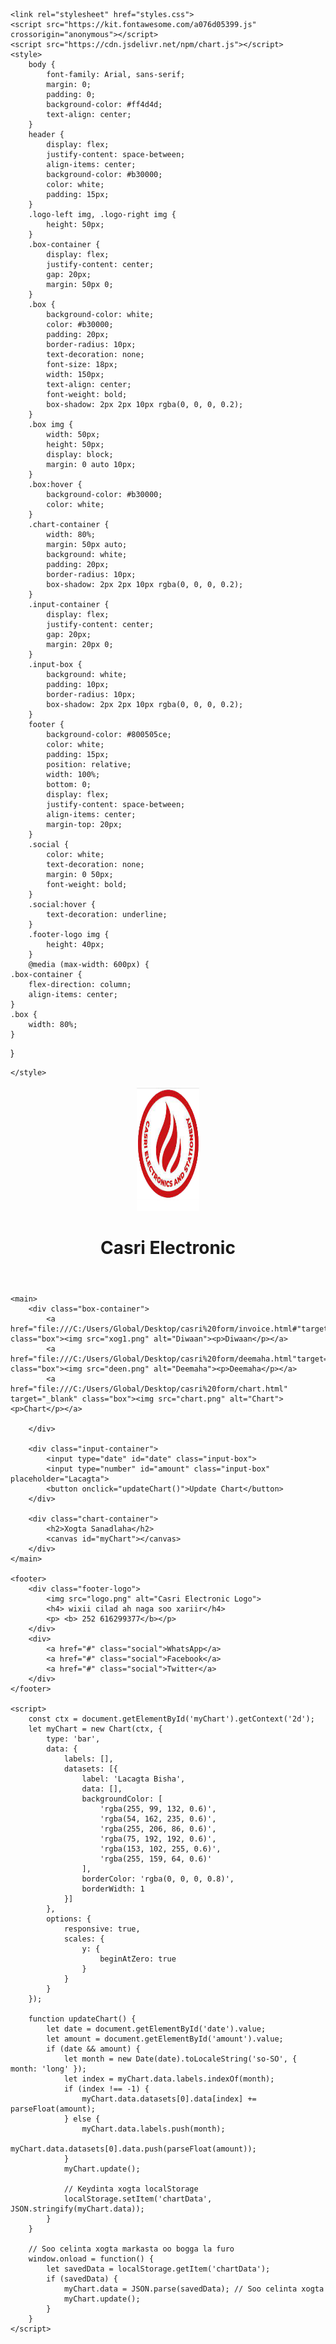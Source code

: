 <!DOCTYPE html>
<html lang="so">
<head>
    <meta charset="UTF-8">
    <meta name="viewport" content="width=device-width, initial-scale=1.0">
    <title>CASRI Electronic & STATIONARY</title>
    <link rel="icon" type="image/x-icon" href="casri logo.png">

    <link rel="stylesheet" href="styles.css">
    <script src="https://kit.fontawesome.com/a076d05399.js" crossorigin="anonymous"></script>
    <script src="https://cdn.jsdelivr.net/npm/chart.js"></script>
    <style>
        body {
            font-family: Arial, sans-serif;
            margin: 0;
            padding: 0;
            background-color: #ff4d4d;
            text-align: center;
        }
        header {
            display: flex;
            justify-content: space-between;
            align-items: center;
            background-color: #b30000;
            color: white;
            padding: 15px;
        }
        .logo-left img, .logo-right img {
            height: 50px;
        }
        .box-container {
            display: flex;
            justify-content: center;
            gap: 20px;
            margin: 50px 0;
        }
        .box {
            background-color: white;
            color: #b30000;
            padding: 20px;
            border-radius: 10px;
            text-decoration: none;
            font-size: 18px;
            width: 150px;
            text-align: center;
            font-weight: bold;
            box-shadow: 2px 2px 10px rgba(0, 0, 0, 0.2);
        }
        .box img {
            width: 50px;
            height: 50px;
            display: block;
            margin: 0 auto 10px;
        }
        .box:hover {
            background-color: #b30000;
            color: white;
        }
        .chart-container {
            width: 80%;
            margin: 50px auto;
            background: white;
            padding: 20px;
            border-radius: 10px;
            box-shadow: 2px 2px 10px rgba(0, 0, 0, 0.2);
        }
        .input-container {
            display: flex;
            justify-content: center;
            gap: 20px;
            margin: 20px 0;
        }
        .input-box {
            background: white;
            padding: 10px;
            border-radius: 10px;
            box-shadow: 2px 2px 10px rgba(0, 0, 0, 0.2);
        }
        footer {
            background-color: #800505ce;
            color: white;
            padding: 15px;
            position: relative;
            width: 100%;
            bottom: 0;
            display: flex;
            justify-content: space-between;
            align-items: center;
            margin-top: 20px;
        }
        .social {
            color: white;
            text-decoration: none;
            margin: 0 50px;
            font-weight: bold;
        }
        .social:hover {
            text-decoration: underline;
        }
        .footer-logo img {
            height: 40px;
        }
        @media (max-width: 600px) {
    .box-container {
        flex-direction: column;
        align-items: center;
    }
    .box {
        width: 80%;
    }
}

    </style>
</head>
<body>
    <header>
        <div class="logo-left">
            <img src="casri logo.png" width="100" height="200px" alt="Casri Electronic Logo">
        </div>
        <h1>Casri Electronic</h1>
    </header>

    <main>
        <div class="box-container">
            <a href="file:///C:/Users/Global/Desktop/casri%20form/invoice.html#"target="_blank" class="box"><img src="xog1.png" alt="Diwaan"><p>Diwaan</p></a>
            <a href="file:///C:/Users/Global/Desktop/casri%20form/deemaha.html"target="_blank" class="box"><img src="deen.png" alt="Deemaha"><p>Deemaha</p></a>
            <a href="file:///C:/Users/Global/Desktop/casri%20form/chart.html" target="_blank" class="box"><img src="chart.png" alt="Chart"><p>Chart</p></a>
            
        </div>

        <div class="input-container">
            <input type="date" id="date" class="input-box">
            <input type="number" id="amount" class="input-box" placeholder="Lacagta">
            <button onclick="updateChart()">Update Chart</button>
        </div>

        <div class="chart-container">
            <h2>Xogta Sanadlaha</h2>
            <canvas id="myChart"></canvas>
        </div>
    </main>

    <footer>
        <div class="footer-logo">
            <img src="logo.png" alt="Casri Electronic Logo">
            <h4> wixii cilad ah naga soo xariir</h4>
            <p> <b> 252 616299377</b></p>
        </div>
        <div>
            <a href="#" class="social">WhatsApp</a>
            <a href="#" class="social">Facebook</a>
            <a href="#" class="social">Twitter</a>
        </div>
    </footer>

    <script>
        const ctx = document.getElementById('myChart').getContext('2d');
        let myChart = new Chart(ctx, {
            type: 'bar',
            data: {
                labels: [],
                datasets: [{
                    label: 'Lacagta Bisha',
                    data: [],
                    backgroundColor: [
                        'rgba(255, 99, 132, 0.6)',
                        'rgba(54, 162, 235, 0.6)',
                        'rgba(255, 206, 86, 0.6)',
                        'rgba(75, 192, 192, 0.6)',
                        'rgba(153, 102, 255, 0.6)',
                        'rgba(255, 159, 64, 0.6)'
                    ],
                    borderColor: 'rgba(0, 0, 0, 0.8)',
                    borderWidth: 1
                }]
            },
            options: {
                responsive: true,
                scales: {
                    y: {
                        beginAtZero: true
                    }
                }
            }
        });

        function updateChart() {
            let date = document.getElementById('date').value;
            let amount = document.getElementById('amount').value;
            if (date && amount) {
                let month = new Date(date).toLocaleString('so-SO', { month: 'long' });
                let index = myChart.data.labels.indexOf(month);
                if (index !== -1) {
                    myChart.data.datasets[0].data[index] += parseFloat(amount);
                } else {
                    myChart.data.labels.push(month);
                    myChart.data.datasets[0].data.push(parseFloat(amount));
                }
                myChart.update();

                // Keydinta xogta localStorage
                localStorage.setItem('chartData', JSON.stringify(myChart.data));
            }
        }

        // Soo celinta xogta markasta oo bogga la furo
        window.onload = function() {
            let savedData = localStorage.getItem('chartData');
            if (savedData) {
                myChart.data = JSON.parse(savedData); // Soo celinta xogta
                myChart.update();
            }
        }
    </script>
</body>
</html>
